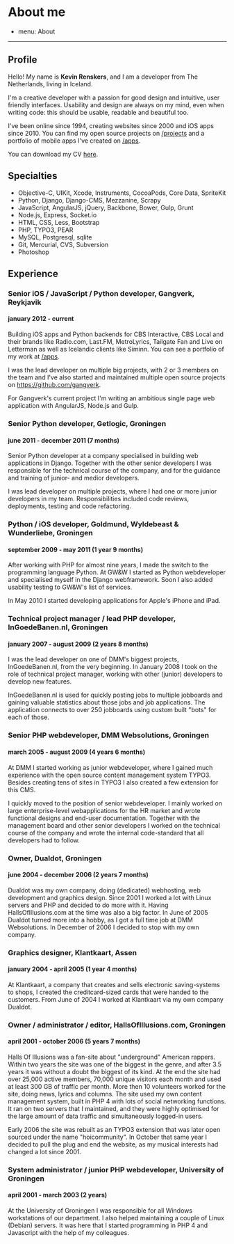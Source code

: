 # About me
- menu: About
---------------------

## Profile
Hello! My name is **Kevin Renskers**, and I am a developer from The Netherlands, living in Iceland.

I'm a creative developer with a passion for good design and intuitive, user friendly interfaces. Usability and design are always on my mind, even when writing code: this should be usable, readable and beautiful too. 

I've been online since 1994, creating websites since 2000 and iOS apps since 2010. You can find my open source projects on [/projects][projects] and a portfolio of mobile apps I've created on [/apps][apps].

You can download my CV [here](https://dl.dropboxusercontent.com/u/2310965/KevinRenskers.pdf).


## Specialties

* Objective-C, UIKit, Xcode, Instruments, CocoaPods, Core Data, SpriteKit
* Python, Django, Django-CMS, Mezzanine, Scrapy
* JavaScript, AngularJS, jQuery, Backbone, Bower, Gulp, Grunt
* Node.js, Express, Socket.io
* HTML, CSS, Less, Bootstrap
* PHP, TYPO3, PEAR
* MySQL, Postgresql, sqlite
* Git, Mercurial, CVS, Subversion
* Photoshop


## Experience

### Senior iOS / JavaScript / Python developer, Gangverk, Reykjavik
#### january 2012 - current
Building iOS apps and Python backends for CBS Interactive, CBS Local and their brands like Radio.com, Last.FM, MetroLyrics, Tailgate Fan and Live on Letterman as well as Icelandic clients like Síminn. You can see a portfolio of my work at [/apps][apps].

I was the lead developer on multiple big projects, with 2 or 3 members on the team and I've also started and maintained multiple open source projects on https://github.com/gangverk.

For Gangverk's current project I'm writing an ambitious single page web application with AngularJS, Node.js and Gulp.

### Senior Python developer, Getlogic, Groningen
#### june 2011 - december 2011 (7 months)
Senior Python developer at a company specialised in building web applications in Django. Together with the other senior developers I was responsible for the technical course of the company, and for the guidance and training of junior- and medior developers.

I was lead developer on multiple projects, where I had one or more junior developers in my team. Responsibilities included code reviews, deployments, testing and code refactoring.

### Python / iOS developer, Goldmund, Wyldebeast & Wunderliebe, Groningen
#### september 2009 - may 2011 (1 year 9 months)
After working with PHP for almost nine years, I made the switch to the programming language Python. At GW&W I started as Python webdeveloper and specialised myself in the Django webframework. Soon I also added usability testing to GW&W's list of services.

In May 2010 I started developing applications for Apple's iPhone and iPad.

### Technical project manager / lead PHP developer, InGoedeBanen.nl, Groningen
#### january 2007 - august 2009 (2 years 8 months)
I was the lead developer on one of DMM's biggest projects, InGoedeBanen.nl, from the very beginning. In January 2008 I took on the role of technical project manager, working with other (junior) developers to develop new features.

InGoedeBanen.nl is used for quickly posting jobs to multiple jobboards and gaining valuable statistics about those jobs and job applications. The application connects to over 250 jobboards using custom built "bots" for each of those.


### Senior PHP webdeveloper, DMM Websolutions, Groningen
#### march 2005 - august 2009 (4 years 6 months)
At DMM I started working as junior webdeveloper, where I gained much experience with the open source content management system TYPO3. Besides creating tens of sites in TYPO3 I also created a few extension for this CMS.

I quickly moved to the position of senior webdeveloper. I mainly worked on large enterprise-level webapplications for the HR market and wrote functional designs and end-user documentation. Together with the management board and other senior developers I worked on the technical course of the company and wrote the internal code-standard that all developers had to follow.

### Owner, Dualdot, Groningen
#### june 2004 - december 2006 (2 years 7 months)
Dualdot was my own company, doing (dedicated) webhosting, web development and graphics design. Since 2001 I worked a lot with Linux servers and PHP and decided to do more with it. Having HallsOfIllusions.com at the time was also a big factor. In June of 2005 Dualdot turned more into a hobby, as I got a full time job at DMM Websolutions. In December of 2006 I decided to stop with my own company.

### Graphics designer, Klantkaart, Assen
#### january 2004 - april 2005 (1 year 4 months)
At Klantkaart, a company that creates and sells electronic saving-systems to shops, I created the creditcard-sized cards that were handed to the customers. From June of 2004 I worked at Klantkaart via my own company Dualdot.

### Owner / administrator / editor, HallsOfIllusions.com, Groningen
#### april 2001 - october 2006 (5 years 7 months)
Halls Of Illusions was a fan-site about "underground" American rappers. Within two years the site was one of the biggest in the genre, and after 3.5 years it was without a doubt the biggest of its kind. At the end the site had over 25,000 active members, 70,000 unique visitors each month and used at least 300 GB of traffic per month. More then 10 volunteers worked for the site, doing news, lyrics and columns. The site used my own content management system, built in PHP 4 with lots of social networking functions. It ran on two servers that I maintained, and they were highly optimised for the large amount of data traffic and simultaneously logged-in users.

Early 2006 the site was rebuilt as an TYPO3 extension that was later open sourced under the name "hoicommunity". In October that same year I decided to pull the plug and end the website, as my musical interests had changed a lot since 2001.

### System administrator / junior PHP webdeveloper, University of Groningen
#### april 2001 - march 2003 (2 years)
At the University of Groningen I was responsible for all Windows workstations of our department. I also helped maintaining a couple of Linux (Debian) servers. It was here that I started programming in PHP 4 and Javascript with the help of my colleagues.

[projects]: /projects
[apps]: /apps